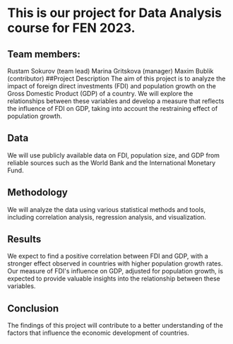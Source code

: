 # This is our project for Data Analysis course for FEN 2023.
## Team members:

Rustam Sokurov (team lead)
Marina Gritskova (manager)
Maxim Bublik (contributor)
##Project Description
The aim of this project is to analyze the impact of foreign direct investments (FDI) and population growth on the Gross Domestic Product (GDP) of a country. We will explore the relationships between these variables and develop a measure that reflects the influence of FDI on GDP, taking into account the restraining effect of population growth.

## Data
We will use publicly available data on FDI, population size, and GDP from reliable sources such as the World Bank and the International Monetary Fund.

## Methodology
We will analyze the data using various statistical methods and tools, including correlation analysis, regression analysis, and visualization.

## Results
We expect to find a positive correlation between FDI and GDP, with a stronger effect observed in countries with higher population growth rates. Our measure of FDI's influence on GDP, adjusted for population growth, is expected to provide valuable insights into the relationship between these variables.

## Conclusion
The findings of this project will contribute to a better understanding of the factors that influence the economic development of countries.
